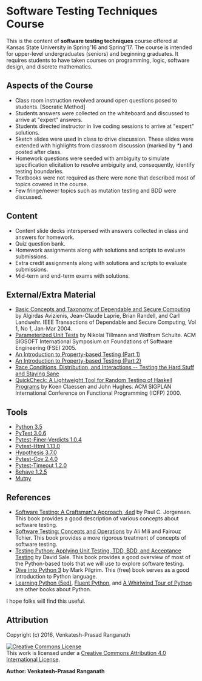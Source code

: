 # Software Testing Techniques Course

This is the content of **software testing techniques** course offered at Kansas State University in Spring'16 and Spring'17.  The course is intended for upper-level undergraduates (seniors) and beginning graduates.  It requires students to have taken courses on programming, logic, software design, and discrete mathematics.

## Aspects of the Course

- Class room instruction revolved around open questions posed to students.  [Socratic Method]
- Students answers were collected on the whiteboard and discussed to arrive at "expert" answers.
- Students directed instructor in live coding sessions to arrive at "expert" solutions.
- Sketch slides were used in class to drive discussion.  These slides were extended with highlights from classroom discussion (marked by _*_) and posted after class.
- Homework questions were seeded with ambiguity to simulate specification elicitation to resolve ambiguity and, consequently, identify testing boundaries.
- Textbooks were not required as there were none that described most of topics covered in the course.
- Few fringe/newer topics such as mutation testing and BDD were discussed.


## Content 

- Content slide decks interspersed with answers collected in class and answers for homework.
- Quiz question bank.
- Homework assignments along with solutions and scripts to evaluate submissions.
- Extra credit assignments along with solutions and scripts to evaluate submissions.
- Mid-term and end-term exams with solutions.


## External/Extra Material 

- [Basic Concepts and Taxonomy of Dependable and Secure Computing](http://ieeexplore.ieee.org/document/1335465/) by Algirdas Avizienis, Jean-Claude Laprie, Brian Randell, and Carl Landwehr.  IEEE Transactions of Dependable and Secure Computing, Vol 1, No 1, Jan-Mar 2004.
- [Parameterized Unit Tests](http://www.microsoft.com/en-us/research/wp-content/uploads/2005/01/ParameterizedUnitTestsFSE05.pdf) by Nikolai Tillmann and Wolfram Schulte.  ACM SIGSOFT International Symposium on Foundations of Software Engineering (FSE) 2005.
- [An Introduction to Property-based Testing (Part 1)](http://fsharpforfunandprofit.com/posts/property-based-testing/)
- [An Introduction to Property-based Testing (Part 2)](http://fsharpforfunandprofit.com/posts/property-based-testing-2/)
- [Race Conditions, Distribution, and Interactions -- Testing the Hard Stuff and Staying Sane](https://vimeo.com/68383317)
- [QuickCheck: A Lightweight Tool for Random Testing of Haskell Programs](http://dl.acm.org/citation.cfm?id=351266) by Koen Claessen and John Hughes.  ACM SIGPLAN International Conference on Functional Programming (ICFP) 2000.


## Tools

- [Python 3.5](https://www.python.org/)
- [PyTest 3.0.6](http://pytest.org/latest/contents.html)
- [Pytest-Finer-Verdicts 1.0.4](https://pypi.python.org/pypi/pytest-finer-verdicts/)
- [Pytest-Html 1.13.0](https://pypi.python.org/pypi/pytest-html/1.16.0)
- [Hypothesis 3.7.0](http://hypothesis.readthedocs.io/)
- [Pytest-Cov 2.4.0](https://pypi.python.org/pypi/pytest-cov/2.2.1)
- [Pytest-Timeout 1.2.0](https://pypi.python.org/pypi/pytest-timeout/1.2.0)
- [Behave 1.2.5](https://pypi.python.org/pypi/behave)
- [Mutpy](https://bitbucket.org/khalas/mutpy)


## References

- [Software Testing: A Craftsman's Approach, 4ed](https://www.amazon.com/Software-Testing-Craftsmans-Approach-Fourth/dp/1466560681/) by Paul C. Jorgensen.  This book provides a good description of various concepts about software testing.
- [Software Testing: Concepts and Operations](https://www.amazon.com/Software-Testing-Operations-Quantitative-Engineering-ebook/dp/B00Y4OQUCA/) by Ali Mili and Fairouz Tchier.  This book provides a more rigorous treatment of concepts of software testing.
- [Testing Python: Applying Unit Testing, TDD, BDD, and Acceptance Testing](https://www.amazon.com/Testing-Python-Applying-Unit-Acceptance/dp/1118901223/) by David Sale.  This book provides a good overview of most of the Python-based tools that we will use to explore software testing.
- [Dive into Python 3](http://getpython3.com/diveintopython3/) by Mark Pilgrim.  This (free) book serves as a good introduction to Python language.
- [Learning Python (5ed)](http://shop.oreilly.com/product/0636920028154.do), [Fluent Python](http://shop.oreilly.com/product/0636920032519.do), and [A Whirlwind Tour of Python](http://www.oreilly.com/programming/free/a-whirlwind-tour-of-python.csp) are other books about Python.

I hope folks will find this useful.


## Attribution

Copyright (c) 2016, Venkatesh-Prasad Ranganath

<a rel="license" href="http://creativecommons.org/licenses/by/4.0/"><img alt="Creative Commons License" style="border-width:0" src="https://i.creativecommons.org/l/by/4.0/88x31.png" /></a><br />This work is licensed under a <a rel="license" href="http://creativecommons.org/licenses/by/4.0/">Creative Commons Attribution 4.0 International License</a>.

**Author: Venkatesh-Prasad Ranganath**
